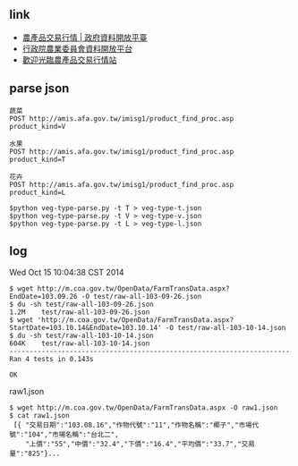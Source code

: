 ## link

* [農產品交易行情 | 政府資料開放平臺](http://data.gov.tw/node/8066)
* [行政院農業委員會資料開放平台](http://data.coa.gov.tw/Query/ServiceDetail.aspx?id=037)
* [歡迎光臨農產品交易行情站](http://amis.afa.gov.tw/)

## parse json

```
蔬菜
POST http://amis.afa.gov.tw/imisg1/product_find_proc.asp
product_kind=V

水果
POST http://amis.afa.gov.tw/imisg1/product_find_proc.asp
product_kind=T

花卉
POST http://amis.afa.gov.tw/imisg1/product_find_proc.asp
product_kind=L

$python veg-type-parse.py -t T > veg-type-t.json
$python veg-type-parse.py -t V > veg-type-v.json
$python veg-type-parse.py -t L > veg-type-l.json

```

## log

Wed Oct 15 10:04:38 CST 2014

```
$ wget http://m.coa.gov.tw/OpenData/FarmTransData.aspx?EndDate=103.09.26 -O test/raw-all-103-09-26.json
$ du -sh test/raw-all-103-09-26.json
1.2M    test/raw-all-103-09-26.json
$ wget 'http://m.coa.gov.tw/OpenData/FarmTransData.aspx?StartDate=103.10.14&EndDate=103.10.14' -O test/raw-all-103-10-14.json
$ du -sh test/raw-all-103-10-14.json
604K    test/raw-all-103-10-14.json
----------------------------------------------------------------------
Ran 4 tests in 0.143s

OK
```

raw1.json

```
$ wget http://m.coa.gov.tw/OpenData/FarmTransData.aspx -O raw1.json
$ cat raw1.json
 [{ "交易日期":"103.08.16","作物代號":"11","作物名稱":"椰子","市場代號":"104","市場名稱":"台北二",
    "上價":"55","中價":"32.4","下價":"16.4","平均價":"33.7","交易量":"825"}...
```
